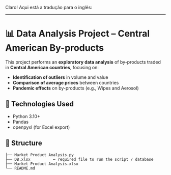 Claro! Aqui está a tradução para o inglês:

---

# 📊 Data Analysis Project – Central American By-products

This project performs an **exploratory data analysis** of by-products traded in **Central American countries**, focusing on:

- **Identification of outliers** in volume and value  
- **Comparison of average prices** between countries  
- **Pandemic effects** on by-products (e.g., Wipes and Aerosol)

## 🧪 Technologies Used

- Python 3.10+  
- Pandas  
- openpyxl (for Excel export)

## 📁 Structure

```
├── Market Product Analysis.py  
├── DB.xlsx          ← required file to run the script / database  
├── Market Product Analysis.xlsx  
└── README.md
```